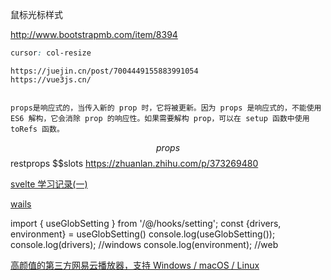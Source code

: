 鼠标光标样式

http://www.bootstrapmb.com/item/8394
```css
cursor: col-resize

```

```vue3
https://juejin.cn/post/7004449155883991054
https://vue3js.cn/


props是响应式的，当传入新的 prop 时，它将被更新。因为 props 是响应式的，不能使用 ES6 解构，它会消除 prop 的响应性。如果需要解构 prop，可以在 setup 函数中使用 toRefs 函数。
```

$$props $$restprops $$slots
https://zhuanlan.zhihu.com/p/373269480


[svelte 学习记录(一)](https://blog.csdn.net/qq_33325899/article/details/103554590)


[wails](https://learnku.com/articles/64713)


import { useGlobSetting } from '/@/hooks/setting';
const {drivers, environment} = useGlobSetting()
console.log(useGlobSetting());
console.log(drivers); //windows
console.log(environment); //web
 
[高颜值的第三方网易云播放器，支持 Windows / macOS / Linux](https://github.com/qier222/YesPlayMusic)
